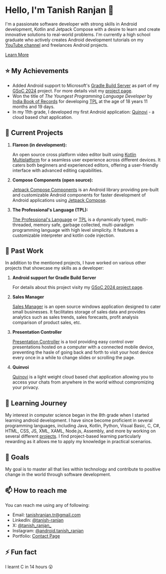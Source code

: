 # Hello, I'm Tanish Ranjan 👋

I'm a passionate software developer with strong skills in Android development, Kotlin and Jetpack Compose with a desire to learn and create innovative solutions to real-world problems. I'm currently a high school graduate who actively creates Android development tutorials on my [YouTube channel](https://www.youtube.com/@tanishranjan) and freelances Android projects.

[Learn More](https://tanishranjan-portfolio.web.app/about.html)

## ⭐ My Achievements

- Added Android support to Microsoft's [Gradle Build Server](https://github.com/microsoft/build-server-for-gradle) as part of my [GSoC 2024](https://summerofcode.withgoogle.com/programs/2024/projects/Guphkt1v) project. For more details visit my [project page](https://community.gradle.org/events/gsoc/2024/gradle-build-server-android/).
- Won the title of _The Youngest Programming Language Developer_ by [India Book of Records](https://indiabookofrecords.in/) for developing [TPL](https://github.com/Tanish-Ranjan/TPL) at the age of 18 years 11 months and 19 days.
- In my 11th grade, I developed my first Android application: [Quinovi](https://github.com/Tanish-Ranjan/Quinovi) - a cloud based chat application.

## 🚀 Current Projects

1. **Flareon (in development):**

    An open source cross platform video editor built using [Kotlin Multiplatform](https://kotlinlang.org/docs/multiplatform.html) for a seamless user experience across different devices. It caters both beginners and experienced editors, offering a user-friendly interface with advanced editing capabilities.

2. **Compose Components (open source):**

    [Jetpack Compose Components](https://github.com/Tanish-Ranjan/jetpack_compose_components) is an Android library providing pre-built and customizable Android components for faster development of Android applications using [Jetpack Compose](https://developer.android.com/compose).

3. **The Professional's Language (TPL):**

    [The Professional's Language](https://github.com/Tanish-Ranjan/TPL) or [TPL](https://github.com/Tanish-Ranjan/TPL) is a dynamically typed, multi-threaded, memory safe, garbage collected, multi-paradigm programming language with high level simplicity. It features a customizable interpreter and kotlin code injection.

## 💼 Past Work

In addition to the mentioned projects, I have worked on various other projects that showcase my skills as a developer:

1. **Android support for Gradle Build Server**

    For details about this project visity my [GSoC 2024 project page](https://community.gradle.org/events/gsoc/2024/gradle-build-server-android/).
   
2. **Sales Manager**

    [Sales Manager](https://github.com/Tanish-Ranjan/Sales-Manager) is an open source windows application designed to cater small businesses. It facilitates storage of sales data and provides analytics such as sales trends, sales forecasts, profit analysis comparison of product sales, etc.
   
3. **Presentation Controller**

    [Presentation Controller](https://github.com/Tanish-Ranjan/Presentation-Control) is a tool providing easy control over presentations hosted on a computer with a connected mobile device, preventing the hasle of going back and forth to visit your host device every once in a while to change slides or scrolling the page.
   
4. **Quinvoi**

    [Quinovi](https://github.com/Tanish-Ranjan/Quinovi) is a light weight cloud based chat application allowing you to access your chats from anywhere in the world without compromizing your privacy.

## 🌱 Learning Journey

My interest in computer science began in the 8th grade when I started learning android development. I have since become proficient in several programming languages, including Java, Kotlin, Python, Visual Basic, C, C#, HTML, CSS, JS, XML, XAML, Node.js, Assembly, and more by working on several different [projects](https://tanishranjan-portfolio.web.app/projects.html). I find project-based learning particularly rewarding as it allows me to apply my knowledge in practical scenarios.

## 🎯 Goals

My goal is to master all that lies within technology and contribute to positive change in the world through software development.

## 📫 How to reach me

You can reach me using any of following:

- Email: [tanishranjan.tr@gmail.com](mailto:tanishranjan.tr@gmail.com)
- LinkedIn: [@tanish-ranjan](https://www.linkedin.com/in/tanish-ranjan/)
- X: [@tanish_ranjan_](https://twitter.com/tanish_ranjan_)
- Instagram: [@android.tanish_ranjan](https://instagram.com/android.tanish_ranjan)
- Portfolio: [Contact Page](https://tanishranjan-portfolio.web.app/contact.html)

## ⚡ Fun fact

I learnt C in 14 hours 😮
